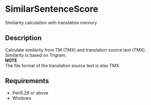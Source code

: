 # SimilarSentenceScore
Similarity calculation with translation memory

## Description 
Calculate similarity from TM (TMX) and translation source text (TMX). Similarity is based on Trigram.  
**NOTE**  
The file format of the translation source text is also TMX.

## Requirements  
- Perl5.26 or above
- Windows
